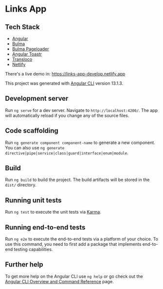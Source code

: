 # Links App

## Tech Stack
- [Angular](https://angular.io/)
- [Bulma](https://bulma.io/)
- [Bulma Pageloader](https://wikiki.github.io/elements/pageloader/)
- [Angular Toastr](https://ngx-toastr.vercel.app/)
- [Transloco](https://ngneat.github.io/transloco/)
- [Netlify](https://www.netlify.com/)

There's a live demo in: https://links-app-develop.netlify.app

This project was generated with [Angular CLI](https://github.com/angular/angular-cli) version 13.1.3.

## Development server

Run `ng serve` for a dev server. Navigate to `http://localhost:4200/`. The app will automatically reload if you change any of the source files.

## Code scaffolding

Run `ng generate component component-name` to generate a new component. You can also use `ng generate directive|pipe|service|class|guard|interface|enum|module`.

## Build

Run `ng build` to build the project. The build artifacts will be stored in the `dist/` directory.

## Running unit tests

Run `ng test` to execute the unit tests via [Karma](https://karma-runner.github.io).

## Running end-to-end tests

Run `ng e2e` to execute the end-to-end tests via a platform of your choice. To use this command, you need to first add a package that implements end-to-end testing capabilities.

## Further help

To get more help on the Angular CLI use `ng help` or go check out the [Angular CLI Overview and Command Reference](https://angular.io/cli) page.
